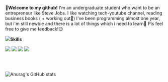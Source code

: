 <strong>👻Welcome to my github!</strong>
I'm an undergraduate student who want to be an entrepreneur like Steve Jobs. 
I like watching tech-youtube channel, reading business books ( + working out🦾)
I've been programming almost one year, but i'm still newbie and there is a lot of things which i need to learn🐣
Pls feel free to give me feedback!😉
<br>

<img src="https://img.icons8.com/cotton/30/000000/laptop-coding.png"/><strong>Skills</strong>
<br>

<img src="https://img.shields.io/badge/HTML5-E34F26?style=for-the-badge&logo=HTML5&logoColor=white"/></a>
<img src="https://img.shields.io/badge/CSS3-1572B6?style=for-the-badge&logo=CSS3&logoColor=white"/></a>
<img src="https://img.shields.io/badge/JAVASCRIPT-F7DF1E?style=for-the-badge&logo=JavaScript&logoColor=white"/></a>
<img src="https://img.shields.io/badge/BOOTSTRAP-7952B3?style=for-the-badge&logo=Bootstrap&logoColor=white"/></a>

<br>
<br>

![Anurag's GitHub stats](https://github-readme-stats.vercel.app/api?username=codernineteen&show_icons=true&theme=default)
